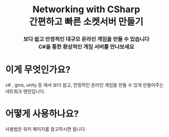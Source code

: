 <h1 align="center">Networking with CSharp<br>간편하고 빠른 소켓서버 만들기</h1>
<h3 align="center">보다 쉽고 안정적인 대규모 온라인 게임을 만들 수 있습니다<br />C#을 통한 환상적인 게임 서버를 만나보세요</h3>

# 이게 무엇인가요?

c# , gms, unity 등 에서 보다 쉽고, 안정적인 온라인 게임을 만들 수 있게 만들어주는 네트워크 엔진입니다.

# 어떻게 사용하나요?

사용법은 위키 페이지를 참고하시면 됩니다.
